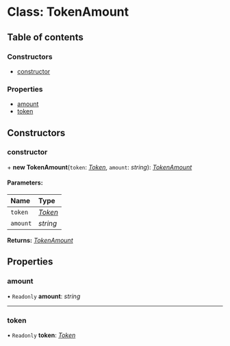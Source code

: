 # Class: TokenAmount

## Table of contents

### Constructors

- [constructor](tokenamount.md#constructor)

### Properties

- [amount](tokenamount.md#amount)
- [token](tokenamount.md#token)

## Constructors

### constructor

\+ **new TokenAmount**(`token`: [*Token*](token.md), `amount`: *string*): [*TokenAmount*](tokenamount.md)

#### Parameters:

Name | Type |
:------ | :------ |
`token` | [*Token*](token.md) |
`amount` | *string* |

**Returns:** [*TokenAmount*](tokenamount.md)

## Properties

### amount

• `Readonly` **amount**: *string*

___

### token

• `Readonly` **token**: [*Token*](token.md)
